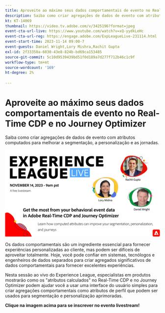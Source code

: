 ```yaml
---
title: Aproveite ao máximo seus dados comportamentais de evento no Real-Time CDP e no Journey Optimizer
description: Saiba como criar agregações de dados de evento com atributos computados para melhorar a segmentação, a personalização e as jornadas.
kt: KT-14069
thumbnail: https://video.tv.adobe.com/v/3425196?format=jpeg
event-cta-url-live: https://www.youtube.com/watch?v=xQ-yydkLeHc
event-cta-url-reg: https://engage.adobe.com/ExpLeagueLive-231114.html
event-start-time: 2023-11-14 09:00-7
event-guests: Daniel Wright,Lory Mishra,Rachit Gupta
exl-id: 2f33350a-6030-43e8-824b-bd69ca153485
source-git-commit: 5c10d9539439bd51f0d189a7d277f712b46c1c9f
workflow-type: tm+mt
source-wordcount: '169'
ht-degree: 2%

---
```


# Aproveite ao máximo seus dados comportamentais de evento no Real-Time CDP e no Journey Optimizer

Saiba como criar agregações de dados de evento com atributos computados para melhorar a segmentação, a personalização e as jornadas.

[![ExL LIVE em 22 de setembro de 2023](assets/Nov14_2023_exl_live_WebBanner.jpg)](https://engage.adobe.com/ExpLeagueLive-231114.html)

Os dados comportamentais são um ingrediente essencial para fornecer experiências personalizadas ao cliente, mas podem ser difíceis de aproveitar totalmente. Hoje, você pode confiar em sistemas, tecnólogos e engenheiros de dados separados para criar agregados significativos de dados comportamentais para fornecer excelentes experiências.

Nesta sessão ao vivo do Experience League, especialistas em produtos mostrarão como os &quot;atributos calculados&quot; no Real-Time CDP e no Journey Optimizer podem ajudar você a usar uma interface do usuário simples para criar agregações comportamentais como atributos de perfil que podem ser usados para segmentação e personalização aprimoradas.


**Clique na imagem acima para se inscrever no evento livestream!**
